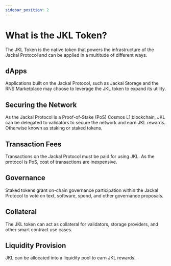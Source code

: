```yaml
---
sidebar_position: 2
---
```


# What is the JKL Token?

The JKL Token is the native token that powers the infrastructure of the Jackal Protocol and can be applied in a multitude of different ways. 

## dApps

Applications built on the Jackal Protocol, such as Jackal Storage and the RNS Marketplace may choose to leverage the JKL token to expand its utility. 


## Securing the Network

As the Jackal Protocol is a Proof-of-Stake (PoS) Cosmos L1 blockchain, JKL can be delegated to validators to secure the network and earn JKL rewards. Otherwise known as staking or staked tokens.

## Transaction Fees
Transactions on the Jackal Protocol must be paid for using JKL. As the protocol is PoS, cost of transactions are inexpensive. 

## Governance
Staked tokens grant on-chain governance participation within the Jackal Protocol to vote on text, software, spend, and other governance proposals. 

## Collateral
The JKL token can act as collateral for validators, storage providers, and other smart contract use cases. 

## Liquidity Provision
JKL can be allocated into a liquidity pool to earn JKL rewards. 

